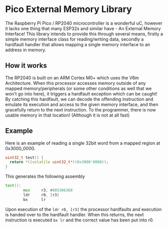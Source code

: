 # Pico External Memory Library

The Raspberry Pi Pico / RP2040 microcontroller is a wonderful uC, however it lacks one thing that many ESP32s and similar have - An External Memory Interface!
This library intends to provide this through several means, firstly a simple memory interface class for reading/writing data, secondly a hardfault handler that allows mapping a single memory interface to an address in memory.

## How it works

The RP2040 is built on an ARM Cortex M0+ which uses the V6m Architecture. When this processor accesses memory outside of any mapped memory/peripherals (or some other conditions as well that we won't go into here), it triggers a hardfault exception which can be caught!
By catching this hardfault, we can decode the offending instruction and emulate its execution and access to the given memory interface, and then gracefully return to the next instruction. To the programmer, there is now usable memory in that location! (Although it is not at all fast)

## Example

Here is an example of reading a single 32bit word from a mapped region at 0x3000_0000.
```cpp
uint32_t test() {
  return *((volatile uint32_t*)(0x3000'0000));
}
```

This generates the following assembly
```asm
test():
        mov     r3, #805306368
        ldr     r0, [r3]
        bx      lr
```

Upon execution of the `ldr r0, [r3]` the processor hardfaults and execution is handed over to the hardfault handler. When this returns, the next instruction is executed `bx lr` and the correct value has been put into r0.